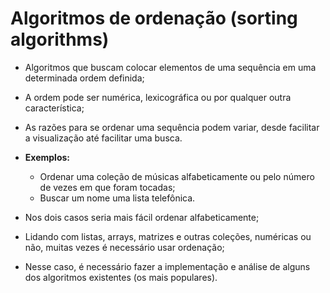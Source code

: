 # Algoritmos de ordenação (sorting algorithms)

* Algoritmos que buscam colocar elementos de uma sequência em uma determinada ordem definida;
* A ordem pode ser numérica, lexicográfica ou por qualquer outra característica;
* As razões para se ordenar uma sequência podem variar, desde facilitar a visualização até facilitar uma busca.

* **Exemplos:**
  * Ordenar uma coleção de músicas alfabeticamente ou pelo número de vezes em que foram tocadas;
  * Buscar um nome uma lista telefônica.
* Nos dois casos seria mais fácil ordenar alfabeticamente;
* Lidando com listas, arrays, matrizes e outras coleções, numéricas ou não, muitas vezes é necessário usar ordenação;
* Nesse caso, é necessário fazer a implementação e análise de alguns dos algoritmos existentes (os mais populares).
